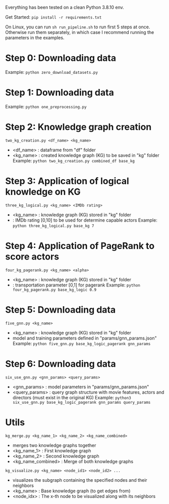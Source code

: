 Everything has been tested on a clean Python 3.8.10 env.

Get Started:
`pip install -r requirements.txt`

On Linux, you can run `sh run_pipeline.sh` to run first 5 steps at once. Otherwise run them separately, in which case I recommend running the parameters in the examples.


# Step 0: Downloading data
Example: `python zero_download_datasets.py`

# Step 1: Downloading data
Example: `python one_preprocessing.py`

# Step 2: Knowledge graph creation
`two_kg_creation.py <df_name> <kg_name>`
- <df_name> : dataframe from "df" folder
- <kg_name> : created knowledge graph (KG) to be saved in "kg" folder
Example: `python two_kg_creation.py combined_df base_kg`

# Step 3: Application of logical knowledge on KG
`three_kg_logical.py <kg_name> <IMDb rating>`
- <kg_name> : knowledge graph (KG) stored in "kg" folder
- <IMDb rating> : IMDb rating [0,10] to be used for determine capable actors
Example: `python three_kg_logical.py base_kg 7`

# Step 4: Application of PageRank to score actors
`four_kg_pagerank.py <kg_name> <alpha>`
- <kg_name> : knowledge graph (KG) stored in "kg" folder
- <alpha> : transportation parameter [0,1] for pagerank
Example: `python four_kg_pagerank.py base_kg_logic 0.9`

# Step 5: Downloading data
`five_gnn.py <kg_name>`
- <kg_name> : knowledge graph (KG) stored in "kg" folder
- model and training parameters defined in "params/gnn_params.json"
Example: `python five_gnn.py base_kg_logic_pagerank gnn_params`

# Step 6: Downloading data
`six_use_gnn.py <gnn_params> <query_params>`
- <gnn_params> : model parameters in "params/gnn_params.json"
- <query_params> : query graph structure with movie features, actors and directors (must exist in the original KG)
Example: `python3 six_use_gnn.py base_kg_logic_pagerank gnn_params query_params`

# Utils
`kg_merge.py <kg_name_1> <kg_name_2> <kg_name_combined>`
- merges two knowledge graphs together
- <kg_name_1> : First knowledge graph
- <kg_name_2> : Second knowledge graph
- <kg_name_combined> : Merge of both knowledge graphs

`kg_visualize.py <kg_name> <node_id1> <node_id2> ...`
- visualizes the subgraph containing the specified nodes and their neighbors
- <kg_name> : Base knowledge graph (to get edges from)
- <node_idx> : The x-th node to be visualized along with its neighbors
